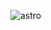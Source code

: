 


⠀ ![astro](https://github.com/user-attachments/assets/f8d98843-56a9-4845-a55f-3596cc1c4aff)




⠀⠀⠀⠀⠀⠀⠀⠀⠀⠀⠀⠀⠀⠀⠀⠀⠀

